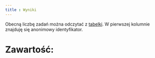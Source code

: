 ```yaml
---
title : Wyniki
---
```


Obecną liczbę zadań można odczytać z [tabelki](---ThisDir--/publicResults.pdf).
W pierwszej kolumnie znajduję się anonimowy identyfikator.



# Zawartość:




